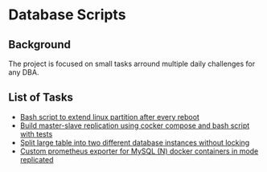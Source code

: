 # Database Scripts

## Background
The project is focused on small tasks arround multiple daily challenges for any DBA.
## List of Tasks

- [Bash script to extend linux partition after every reboot](https://github.com/mrusmanshahid/db_ops/tree/main/Task_1#bash-script-to-extend-the-linux-partition)
- [Build master-slave replication using cocker compose and bash script with tests](https://github.com/mrusmanshahid/db_ops/tree/main/Task_2#master-slave-replication-mysql-in-docker)
- [Split large table into two different database instances without locking](https://linktodocumentation)
- [Custom prometheus exporter for MySQL (N) docker containers in mode replicated](https://github.com/mrusmanshahid/db_ops/tree/main/Task_4#custom-for-mysql-cluster)
